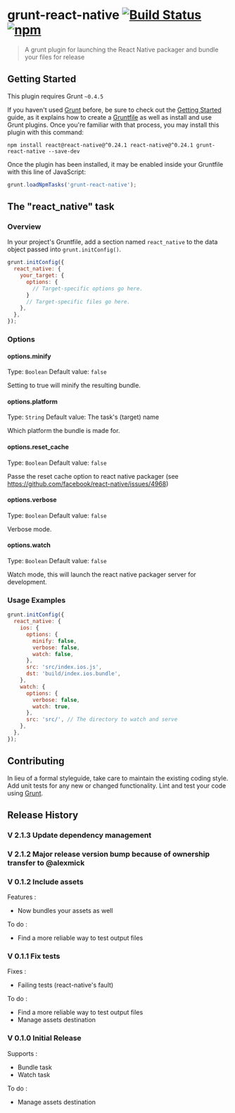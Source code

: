 # grunt-react-native [![Build Status](https://travis-ci.org/alexmick/grunt-react-native.svg?branch=master)](https://travis-ci.org/alexmick/grunt-react-native) [![npm](https://img.shields.io/npm/dt/grunt-react-native.svg)](https://www.npmjs.com/package/grunt-react-native)

> A grunt plugin for launching the React Native packager and bundle your files for release

## Getting Started
This plugin requires Grunt `~0.4.5`

If you haven't used [Grunt](http://gruntjs.com/) before, be sure to check out the [Getting Started](http://gruntjs.com/getting-started) guide, as it explains how to create a [Gruntfile](http://gruntjs.com/sample-gruntfile) as well as install and use Grunt plugins. Once you're familiar with that process, you may install this plugin with this command:

```shell
npm install react@react-native@^0.24.1 react-native@^0.24.1 grunt-react-native --save-dev
```

Once the plugin has been installed, it may be enabled inside your Gruntfile with this line of JavaScript:

```js
grunt.loadNpmTasks('grunt-react-native');
```

## The "react_native" task

### Overview
In your project's Gruntfile, add a section named `react_native` to the data object passed into `grunt.initConfig()`.

```js
grunt.initConfig({
  react_native: {
    your_target: {
      options: {
        // Target-specific options go here.
      }
      // Target-specific files go here.
    },
  },
});
```

### Options

#### options.minify
Type: `Boolean`
Default value: `false`

Setting to true will minify the resulting bundle.

#### options.platform
Type: `String`
Default value: The task's (target) name

Which platform the bundle is made for.

#### options.reset_cache
Type: `Boolean`
Default value: `false`

Passe the reset cache option to react native packager (see https://github.com/facebook/react-native/issues/4968)

#### options.verbose
Type: `Boolean`
Default value: `false`

Verbose mode.

#### options.watch
Type: `Boolean`
Default value: `false`

Watch mode, this will launch the react native packager server for development.

### Usage Examples

```js
grunt.initConfig({
  react_native: {
    ios: {
      options: {
        minify: false,
        verbose: false,
        watch: false,
      },
      src: 'src/index.ios.js',
      dst: 'build/index.ios.bundle',
    },
    watch: {
      options: {
        verbose: false,
        watch: true,
      },
      src: 'src/', // The directory to watch and serve
    },
  },
});
```

## Contributing
In lieu of a formal styleguide, take care to maintain the existing coding style. Add unit tests for any new or changed functionality. Lint and test your code using [Grunt](http://gruntjs.com/).

## Release History

### V 2.1.3 Update dependency management

### V 2.1.2 Major release version bump because of ownership transfer to @alexmick

### V 0.1.2 Include assets

Features :
* Now bundles your assets as well
 
To do :
* Find a more reliable way to test output files

### V 0.1.1 Fix tests

Fixes :
* Failing tests (react-native's fault)
 
To do :
* Find a more reliable way to test output files
* Manage assets destination


### V 0.1.0 Initial Release

Supports :
* Bundle task
* Watch task
 
To do :
* Manage assets destination
